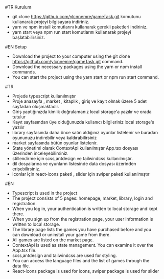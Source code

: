 #TR Kurulum
- git clone https://github.com/ylcnnemre/gameTask.git  komutunu kullanarak projeyi bilgisayara indiriniz.
- yarn ve npm install komutlarını kullanarak gerekli paketleri indiriniz. 
- yarn start veya npm run start komutlarını kullanarak projeyi başlatabilirsiniz.


#EN Setup
 - Download the project to your computer using the git clone https://github.com/ylcnnemre/gameTask.git command.
 - Download the necessary packages using the yarn or npm install commands.
 - You can start the project using the yarn start or npm run start command.

#TR
- Projede typescript kullanılmıştır
- Proje anasayfa , market , kitaplık , giriş ve kayıt olmak üzere 5 adet sayfadan oluşmaktadır.
- Giriş yaptığınızda  kimlik doğrulamanız local storage'a yazılır ve orada tutulur
- Kayıt sayfasından üye olduğunuzda kullanıcı bilgileriniz local storage'a yazılır
- library sayfasında daha önce satın aldığınız oyunlar listelenir ve buradan oyununuzu indirebilir veya kaldırabilirsiniz
- market sayfasında bütün oyunlar listelenir.
- State yönetimi olarak ContextApi kullanılmıştır App.tsx dosyası üzerinden inceleyebilirsiniz.
- stillendirme için  scss,antdesign ve tailwindcss kullanılmıştır.
- dil dosyalarına ve oyunların listesinde data dosyası üzerinden erişebilirsiniz.
- iconlar için react-icons paketi , slider için swiper paketi kullanılmıştır

#EN
 - Typescript is used in the project
 - The project consists of 5 pages: homepage, market, library, login and registration.
 - When you log in, your authentication is written to local storage and kept there.
 - When you sign up from the registration page, your user information is written to local storage.
 - The library page lists the games you have purchased before and you can download or uninstall your game from there.
 - All games are listed on the market page.
 - ContextApi is used as state management. You can examine it over the App.tsx file.
 - scss,antdesign and tailwindcss are used for styling.
 - You can access the language files and the list of games through the data file.
 - React-icons package is used for icons, swiper package is used for slider






